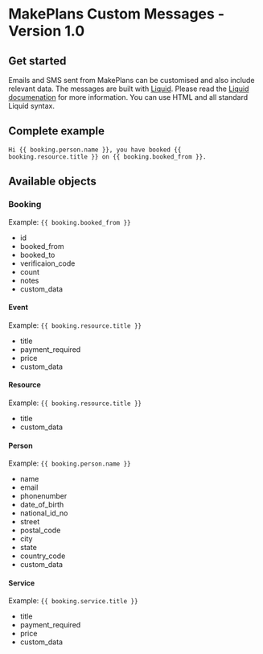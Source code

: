 # MakePlans Custom Messages - Version 1.0

## Get started

Emails and SMS sent from MakePlans can be customised and also include relevant data. The messages are built with [Liquid](http://liquidmarkup.org). Please read the [Liquid documenation](https://github.com/Shopify/liquid/wiki) for more information. You can use HTML and all standard Liquid syntax.

## Complete example

```
Hi {{ booking.person.name }}, you have booked {{ booking.resource.title }} on {{ booking.booked_from }}.
```

## Available objects

### Booking

Example: `{{ booking.booked_from }}`

* id
* booked_from
* booked_to
* verificaion_code
* count
* notes
* custom_data

#### Event

Example: `{{ booking.resource.title }}`

* title
* payment_required
* price
* custom_data

#### Resource

Example: `{{ booking.resource.title }}`

* title
* custom_data

#### Person

Example: `{{ booking.person.name }}`

* name
* email
* phonenumber
* date_of_birth
* national_id_no
* street
* postal_code
* city
* state
* country_code
* custom_data

#### Service

Example: `{{ booking.service.title }}`

* title
* payment_required
* price
* custom_data